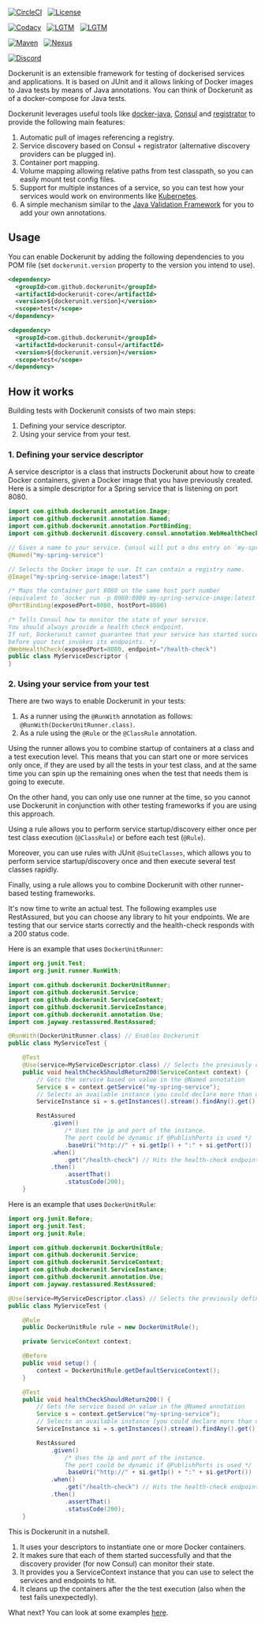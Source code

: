 [![CircleCI](https://img.shields.io/circleci/build/gh/dockerunit/dockerunit-parent/master.svg?style=flat)](https://circleci.com/gh/dockerunit/dockerunit-parent/tree/master)
&nbsp;
[![License](https://img.shields.io/github/license/dockerunit/dockerunit-parent.svg?style=flat)](https://choosealicense.com/licenses/apache-2.0/)

[![Codacy](https://img.shields.io/codacy/grade/d5951aa9fa5448c0bb6706567eac4f5a.svg?style=flat&label=codacy)](https://www.codacy.com/app/dockerunit/dockerunit-parent)
&nbsp;
[![LGTM](https://img.shields.io/lgtm/grade/java/github/dockerunit/lgtm-parent-pom.svg?style=flat&label=lgtm)](https://lgtm.com/projects/g/dockerunit/lgtm-parent-pom/context:java)
&nbsp;
[![LGTM](https://img.shields.io/lgtm/alerts/github/dockerunit/lgtm-parent-pom.svg?style=flat)](https://lgtm.com/projects/g/dockerunit/lgtm-parent-pom/alerts)

[![Maven](https://img.shields.io/maven-central/v/com.github.dockerunit/dockerunit-parent.svg?style=flat)](https://search.maven.org/search?q=g:com.github.dockerunit%20AND%20a:dockerunit-parent&core=gav)
&nbsp;
[![Nexus](https://img.shields.io/nexus/s/https/oss.sonatype.org/com.github.dockerunit/dockerunit-parent.svg?style=flat)](https://oss.sonatype.org/index.html#nexus-search;gav~com.github.dockerunit~dockerunit-parent~~~)

[![Discord](https://img.shields.io/discord/587583543081959435.svg?style=flat)](https://discordapp.com/channels/587583543081959435/587583543081959437)

Dockerunit is an extensible framework for testing of dockerised services and
applications.
It is based on JUnit and it allows linking of Docker images to Java tests by
means of Java annotations.
You can think of Dockerunit as of a docker-compose for Java tests.

Dockerunit leverages useful tools like
[docker-java](https://github.com/docker-java/docker-java),
[Consul](https://www.consul.io/) and
[registrator](https://github.com/gliderlabs/registrator) to provide the
following main features:
1. Automatic pull of images referencing a registry.
2. Service discovery based on Consul + registrator (alternative discovery
providers can be plugged in).
3. Container port mapping.
4. Volume mapping allowing relative paths from test classpath, so you can
easily mount test config files.
5. Support for multiple instances of a service, so you can test how your
services would work on environments like [Kubernetes](https://kubernetes.io/).
6. A simple mechanism similar to the
[Java Validation Framework](https://jcp.org/en/jsr/detail?id=303) for you to
add your own annotations.

## Usage
You can enable Dockerunit by adding the following dependencies to you POM file
(set `dockerunit.version` property to the version you intend to use).
```xml
<dependency>
  <groupId>com.github.dockerunit</groupId>
  <artifactId>dockerunit-core</artifactId>
  <version>${dockerunit.version}</version>
  <scope>test</scope>
</dependency>

<dependency>
  <groupId>com.github.dockerunit</groupId>
  <artifactId>dockerunit-consul</artifactId>
  <version>${dockerunit.version}</version>
  <scope>test</scope>
</dependency>
```

## How it works
Building tests with Dockerunit consists of two main steps:
1. Defining your service descriptor.
2. Using your service from your test.

### 1. Defining your service descriptor
A service descriptor is a class that instructs Dockerunit about how to create
Docker containers, given a Docker image that you have previously created.
Here is a simple descriptor for a Spring service that is listening on port 8080.

```java
import com.github.dockerunit.annotation.Image;
import com.github.dockerunit.annotation.Named;
import com.github.dockerunit.annotation.PortBinding;
import com.github.dockerunit.discovery.consul.annotation.WebHealthCheck;

// Gives a name to your service. Consul will put a dns entry on `my-spring-service.service.consul`.
@Named("my-spring-service")

// Selects the Docker image to use. It can contain a registry name.
@Image("my-spring-service-image:latest")

/* Maps the container port 8080 on the same host port number
(equivalent to `docker run -p 8080:8080 my-spring-service-image:latest`) */
@PortBinding(exposedPort=8080, hostPort=8080)

/* Tells Consul how to monitor the state of your service.
You should always provide a health check endpoint.
If not, Dockerunit cannot guarantee that your service has started successfully,
before your test invokes its endpoints. */
@WebHealthCheck(exposedPort=8080, endpoint="/health-check")
public class MyServiceDescriptor {
}
```

### 2. Using your service from your test

There are two ways to enable Dockerunit in your tests:

1. As a runner using the `@RunWith` annotation as follows:
`@RunWith(DockerUnitRunner.class)`.
2. As a rule using the `@Rule` or the `@ClassRule` annotation.

Using the runner allows you to combine startup of containers at a class and a
test execution level.
This means that you can start one or more services only once, if they are used
by all the tests in your test class,
and at the same time you can spin up the remaining ones when the test that
needs them is going to execute.

On the other hand, you can only use one runner at the time, so you cannot use
Dockerunit in conjunction with other testing frameworks if you are using this
approach.

Using a rule allows you to perform service startup/discovery either once per
test class execution (`@ClassRule`) or before each test (`@Rule`).

Moreover, you can use rules with JUnit `@SuiteClasses`, which allows you to
perform service startup/discovery once and then execute several test classes
rapidly.

Finally, using a rule allows you to combine Dockerunit with other runner-based
testing frameworks.


It's now time to write an actual test.
The following examples use RestAssured, but you can choose any library to hit
your endpoints.
We are testing that our service starts correctly and the health-check responds
with a 200 status code.

Here is an example that uses `DockerUnitRunner`:
```java
import org.junit.Test;
import org.junit.runner.RunWith;

import com.github.dockerunit.DockerUnitRunner;
import com.github.dockerunit.Service;
import com.github.dockerunit.ServiceContext;
import com.github.dockerunit.ServiceInstance;
import com.github.dockerunit.annotation.Use;
import com.jayway.restassured.RestAssured;

@RunWith(DockerUnitRunner.class) // Enables Dockerunit
public class MyServiceTest {

	@Test
	@Use(service=MyServiceDescriptor.class) // Selects the previously defined descriptor
	public void healthCheckShouldReturn200(ServiceContext context) {
		// Gets the service based on value in the @Named annotation
		Service s = context.getService("my-spring-service");
		// Selects an available instance (you could declare more than one)
		ServiceInstance si = s.getInstances().stream().findAny().get();

		RestAssured
			.given()
				/* Uses the ip and port of the instance.
				The port could be dynamic if @PublishPorts is used */
				.baseUri("http://" + si.getIp() + ":" + si.getPort())
			.when()
				.get("/health-check") // Hits the health-check endpoint
			.then()
				.assertThat()
				.statusCode(200);
	}
```

Here is an example that uses `DockerUnitRule`:
```java
import org.junit.Before;
import org.junit.Test;
import org.junit.Rule;

import com.github.dockerunit.DockerUnitRule;
import com.github.dockerunit.Service;
import com.github.dockerunit.ServiceContext;
import com.github.dockerunit.ServiceInstance;
import com.github.dockerunit.annotation.Use;
import com.jayway.restassured.RestAssured;

@Use(service=MyServiceDescriptor.class) // Selects the previously defined descriptor
public class MyServiceTest {

	@Rule
	public DockerUnitRule rule = new DockerUnitRule();

	private ServiceContext context;

	@Before
	public void setup() {
		context = DockerUnitRule.getDefaultServiceContext();
	}

	@Test
	public void healthCheckShouldReturn200() {
		// Gets the service based on value in the @Named annotation
		Service s = context.getService("my-spring-service");
		// Selects an available instance (you could declare more than one)
		ServiceInstance si = s.getInstances().stream().findAny().get();

		RestAssured
			.given()
				/* Uses the ip and port of the instance.
				The port could be dynamic if @PublishPorts is used */
				.baseUri("http://" + si.getIp() + ":" + si.getPort())
			.when()
				.get("/health-check") // Hits the health-check endpoint
			.then()
				.assertThat()
				.statusCode(200);
	}
```

This is Dockerunit in a nutshell.
1. It uses your descriptors to instantiate one or more Docker containers.
2. It makes sure that each of them started successfully and that the discovery
provider (for now Consul) can monitor their state.
3. It provides you a ServiceContext instance that you can use to select the
services and endpoints to hit.
4. It cleans up the containers after the the test execution (also when the
test fails unexpectedly).

What next? You can look at some examples [here](https://github.com/dockerunit/examples).

